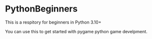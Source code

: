# PythonBeginners
This is a respitory for beginners in Python 3.10+

You can use this to get started with pygame python game develpment.
